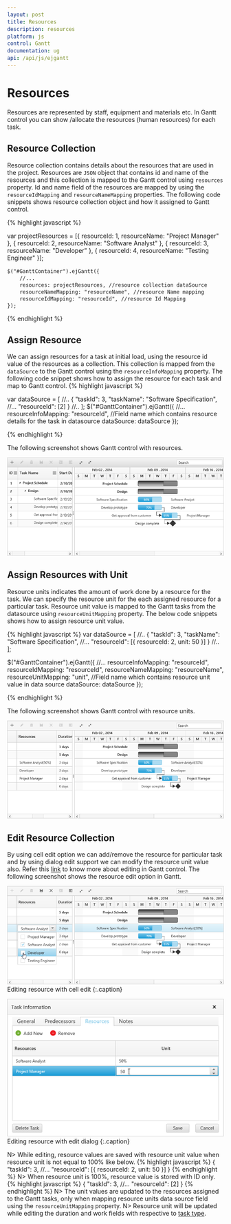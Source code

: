 ```yaml
---
layout: post
title: Resources
description: resources
platform: js
control: Gantt
documentation: ug
api: /api/js/ejgantt
---
```


# Resources

Resources are represented by staff, equipment and materials etc. In Gantt control you can show /allocate the resources (human resources) for each task.

## Resource Collection

Resource collection contains details about the resources that are used in the project. Resources are `JSON` object that contains id and name of the resources and this collection is mapped to the Gantt control using `resources` property.
Id and name field of the resources are mapped by using the `resourceIdMapping` and `resourceNameMapping` properties.
The following code snippets shows resource collection object and how it assigned to Gantt control.

{% highlight javascript %}

 var projectResources = [{
        resourceId: 1,
        resourceName: "Project Manager"
    }, {
        resourceId: 2,
        resourceName: "Software Analyst"
    }, {
        resourceId: 3,
        resourceName: "Developer"
    }, {
        resourceId: 4,
        resourceName: "Testing Engineer"
    }];

    $("#GanttContainer").ejGantt({
        //...
        resources: projectResources, //resource collection dataSource
        resourceNameMapping: "resourceName", //resource Name mapping
        resourceIdMapping: "resourceId", //resource Id Mapping
    });

{% endhighlight %}

## Assign Resource
We can assign resources for a task at initial load, using the resource id value of the resources as a collection. This collection is mapped  from the `dataSource` to the Gantt control using the `resourceInfoMapping` property.
The following code snippet shows how to assign the resource for each task and map to Gantt control.
{% highlight javascript %}

var dataSource = [
    //..
    {
       "taskId": 3,
        "taskName": "Software Specification",
        //...
	    "resourceId": [2]
    }
    //..
    ];
    $("#GanttContainer").ejGantt({
        //...
        resourceInfoMapping: "resourceId", //Field name which contains resource details for the task in datasource
        dataSource: dataSource
    });

{% endhighlight %}

The following screenshot shows Gantt control with resources.

![](/js/Gantt/Resources_images/Resources_img1.png)

## Assign Resources with Unit
Resource units indicates the amount of work done by a resource for the task. We can specify the resource unit for the each assigned resource for a particular task.
Resource unit value is mapped to the Gantt tasks from the datasource using `resourceUnitMapping` property.
The below code snippets shows how to assign resource unit value.

{% highlight javascript %}
 var dataSource = [
    //..
    {
       "taskId": 3,
        "taskName": "Software Specification",
        //...
	    "resourceId": [{ resourceId: 2, unit: 50 }]
    }
    //..
    ];

   $("#GanttContainer").ejGantt({
        //...
        resourceInfoMapping: "resourceId",
        resourceIdMapping: "resourceId",
        resourceNameMapping: "resourceName",
        resourceUnitMapping: "unit", //Field name which contains resource unit value in data source
        dataSource: dataSource
    });

{% endhighlight %}

The following screenshot shows Gantt control with resource units.

![](/js/Gantt/Resources_images/Resources_img2.png)

## Edit Resource Collection
By using cell edit option we can add/remove the resource for particular task and by using dialog edit support we can modify the resource unit value also.
Refer this [link](/js/gantt/editing) to know more about editing in Gantt control.
The following screenshot shows the resource edit option in Gantt.

![](/js/Gantt/Resources_images/Resources_img4.png)
Editing resource with cell edit
{:.caption}

![](/js/Gantt/Resources_images/Resources_img3.png)
Editing resource with edit dialog
{:.caption}

N> While editing, resource values are saved with resource unit value when resource unit is not equal to 100% like below.
{% highlight javascript %}
   {
       "taskId": 3,
        //...
	    "resourceId": [{ resourceId: 2, unit: 50 }]
    }
{% endhighlight %}
N> When resource unit is 100%, resource value is stored with ID only.
{% highlight javascript %}
    {
       "taskId": 3,
        //...
	    "resourceId": [2]
    }
{% endhighlight %}
N> The unit values are updated to the resources assigned to the Gantt tasks, only when mapping resource units data source field using the `resourceUnitMapping` property.
N> Resource unit will be updated while editing the duration and work fields with respective to [task type](/js/gantt/work-fied "Task types available in Gantt").